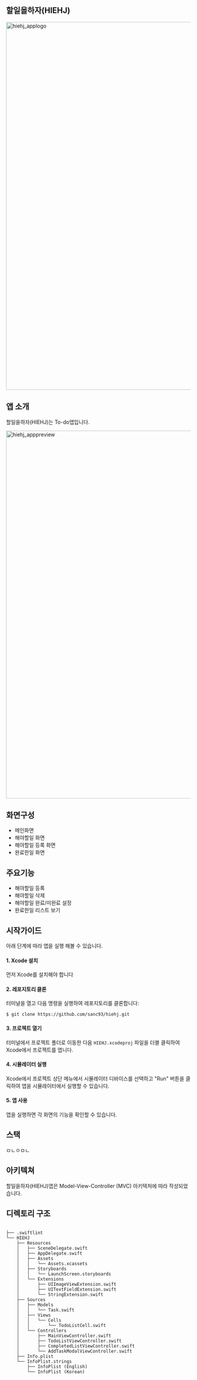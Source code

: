 ## 할일을하자(HIEHJ)


<img width="1000" alt="hiehj_applogo" src="https://github.com/sanc93/hiehj/assets/60124491/c3465953-23f4-409a-881f-078bcfb77118">

## 앱 소개

할일을하자(HIEHJ)는 To-do앱입니다.  

<img width="1000" alt="hiehj_apppreview" src="https://github.com/sanc93/hiehj/assets/60124491/99a83beb-ac8d-4d65-9b60-c1f048a6b518">

## 화면구성
- 메인화면
- 해야할일 화면
- 해야할일 등록 화면
- 완료한일 화면
## 주요기능
- 해야할일 등록
- 해야할일 삭제
- 해야할일 완료/미완료 설정
- 완료한일 리스트 보기

## 시작가이드
아래 단계에 따라 앱을 실행 해볼 수 있습니다.  

#### 1. Xcode 설치  
먼저 Xcode를 설치해야 합니다
#### 2. 레포지토리 클론  
터미널을 열고 다음 명령을 실행하여 레포지토리를 클론합니다:
```
$ git clone https://github.com/sanc93/hiehj.git
```
#### 3. 프로젝트 열기  
터미널에서 프로젝트 폴더로 이동한 다음 `HIEHJ.xcodeproj` 파일을 더블 클릭하여 Xcode에서 프로젝트를 엽니다.
#### 4. 시뮬레이터 실행  
Xcode에서 프로젝트 상단 메뉴에서 시뮬레이터 디바이스를 선택하고 "Run" 버튼을 클릭하여 앱을 시뮬레이터에서 실행할 수 있습니다.
#### 5. 앱 사용  
앱을 실행하면 각 화면의 기능을 확인할 수 있습니다.

## 스택
ㅁㄴㅇㅁㄴ

## 아키텍쳐

할일을하자(HIEHJ)앱은 Model-View-Controller (MVC) 아키텍처에 따라 작성되었습니다.


## 디렉토리 구조

```

├── .swiftlint
└── HIEHJ
    ├── Resources
    │   ├── SceneDelegate.swift
    │   ├── AppDelegate.swift
    │   ├── Assets
    │   │   └── Assets.xcassets
    │   ├── Storyboards
    │   │   └── LaunchScreen.storyboards
    │   └── Extensions
    │       ├── UIImageViewExtension.swift
    │       ├── UITextFieldExtension.swift
    │       └── StringExtension.swift
    ├── Sources
    │   ├── Models
    │   │   └── Task.swift
    │   ├── Views
    │   │   └── Cells
    │   │       └── TodoListCell.swift
    │   └── Controllers
    │       ├── MainViewController.swift
    │       ├── TodoListViewController.swift
    │       ├── CompletedListViewController.swift
    │       └── AddTaskModalViewController.swift
    ├── Info.plist
    └── InfoPlist.strings
        ├── InfoPlist (English)
        └── InfoPlist (Korean)

```
